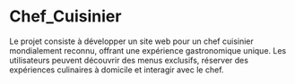 # Chef_Cuisinier
Le projet consiste à développer un site web pour un chef cuisinier mondialement reconnu, offrant une expérience gastronomique unique. Les utilisateurs peuvent découvrir des menus exclusifs, réserver des expériences culinaires à domicile et interagir avec le chef.
